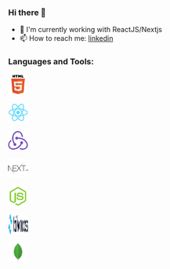 <h3 align="left"> Hi there 👋</h3>

- 🔭 I'm currently working with ReactJS/Nextjs
- 📫 How to reach me: [linkedin](https://www.linkedin.com/in/ogzkgnlmz)

<h3 align="left">Languages and Tools:</h3>
<p align="left">
  <a href="https://www.w3.org/html/" target="_blank"> <img src="https://raw.githubusercontent.com/devicons/devicon/master/icons/html5/html5-original-wordmark.svg" alt="html5" width="40" height="40" /> </a>

  <a href="https://www.w3.org/react/" target="_blank"> <img src="https://raw.githubusercontent.com/devicons/devicon/master/icons/react/react-original.svg" alt="react" width="40" height="40" /> </a>

  <a href="https://www.w3.org/next/" target="_blank"> <img src="https://raw.githubusercontent.com/devicons/devicon/1119b9f84c0290e0f0b38982099a2bd027a48bf1/icons/redux/redux-original.svg" alt="nextjs" width="40" height="40" /> </a>

  <a href="https://www.w3.org/next/" target="_blank"> <img src="https://raw.githubusercontent.com/devicons/devicon/1119b9f84c0290e0f0b38982099a2bd027a48bf1/icons/nextjs/nextjs-original-wordmark.svg" alt="nextjs" width="40" height="40" /> </a>

  <a href="https://www.w3.org/node/" target="_blank"> <img src="https://raw.githubusercontent.com/devicons/devicon/1119b9f84c0290e0f0b38982099a2bd027a48bf1/icons/nodejs/nodejs-original.svg" alt="node" width="40" height="40" /> </a>

  <a href="https://www.w3.org/tailwindcss/" target="_blank"> <img src="https://raw.githubusercontent.com/devicons/devicon/1119b9f84c0290e0f0b38982099a2bd027a48bf1/icons/tailwindcss/tailwindcss-original-wordmark.svg" alt="tailwindcss" width="40" height="40" /> </a>

  <a href="https://www.w3.org/mongo/" target="_blank"> <img src="https://raw.githubusercontent.com/devicons/devicon/1119b9f84c0290e0f0b38982099a2bd027a48bf1/icons/mongodb/mongodb-original.svg" alt="mongodb" width="40" height="40" /> </a>

</p>

<!--
**ouzkagan/ouzkagan** is a ✨ _special_ ✨ repository because its `README.md` (this file) appears on your GitHub profile.

Here are some ideas to get you started:

- 🔭 I’m currently working on ...
- 🌱 I’m currently learning ...
- 👯 I’m looking to collaborate on ...
- 🤔 I’m looking for help with ...
- 💬 Ask me about ...
- 📫 How to reach me: ...
- 😄 Pronouns: ...
- ⚡ Fun fact: ...
-->
